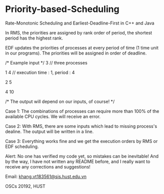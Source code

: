 # Priority-based-Scheduling

Rate-Monotonic Scheduling and Earliest-Deadline-First in C++ and Java 

In RMS, the priorities are assigned by rank order of period, the shortest period has the highest rank.

EDF updates the priorities of processes at every period of time (1 time unit in our programs). 
The priorities will be assigned in order of deadline. 

/* Example input */
3       // three processes

1 4     // execution time : 1, period : 4

2 5

4 10

/* The output will depend on our inputs, of course! */

Case 1: The combinations of processes can require more than 100% of the available CPU cycles.
        We will receive an error.

Case 2: With RMS, there are some inputs which lead to missing process's dealine. 
The output will be written in a line.

Case 3: Everything works fine and we get the execution orders by RMS or EDF scheduling. 

Alert: No one has verified my code yet, so mistakes can be inevitable! 
And by the way, I have not written any README before, and I really want to receive any corrections and suggestions!

Email: khang.vt183561@sis.hust.edu.vn

OSCs 20192, HUST
